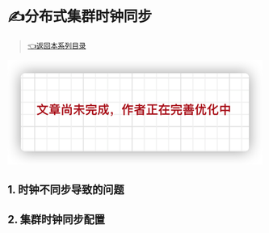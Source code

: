 # ✍分布式集群时钟同步

> [👈返回本系列目录](/blog/backend_developer/cluster/description.md)

![image-20211006120850981](../../../_media/img/image-20211006120850981.png)

## 1. 时钟不同步导致的问题

## 2. 集群时钟同步配置
